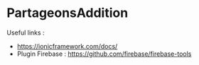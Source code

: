 # PartageonsAddition

Useful links : 
- https://ionicframework.com/docs/
- Plugin Firebase : https://github.com/firebase/firebase-tools